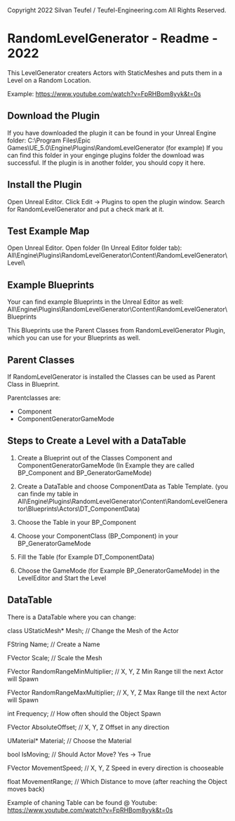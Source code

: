 Copyright 2022 Silvan Teufel / Teufel-Engineering.com All Rights Reserved.

# RandomLevelGenerator - Readme - 2022

This LevelGenerator creaters Actors with StaticMeshes and puts them in a Level on a Random Location.

Example: https://www.youtube.com/watch?v=FpRHBom8yyk&t=0s

## Download the Plugin

If you have downloaded the plugin it can be found in your Unreal Engine folder:
C:\Program Files\Epic Games\UE_5.0\Engine\Plugins\RandomLevelGenerator (for example)
If you can find this folder in your enginge plugins folder the download was successful.
If the plugin is in another folder, you should copy it here.

## Install the Plugin

Open Unreal Editor. Click Edit -> Plugins to open the plugin window.
Search for RandomLevelGenerator and put a check mark at it.

## Test Example Map

Open Unreal Editor. Open folder (In Unreal Editor folder tab):
All\Engine\Plugins\RandomLevelGenerator\Content\RandomLevelGenerator\Level\

## Example Blueprints

Your can find example Blueprints in the Unreal Editor as well:
All\Engine\Plugins\RandomLevelGenerator\Content\RandomLevelGenerator\Blueprints

This Blueprints use the Parent Classes from RandomLevelGenerator Plugin, which you can use for your Blueprints as well.

## Parent Classes

If RandomLevelGenerator is installed the Classes can be used as Parent Class in Blueprint.


Parentclasses are:

- Component
- ComponentGeneratorGameMode

## Steps to Create a Level with a DataTable

1. Create a Blueprint out of the Classes Component and ComponentGeneratorGameMode
  (In Example they are called BP_Component and BP_GeneratorGameMode)
  
2. Create a DataTable and choose ComponentData as Table Template.
  (you can finde my table in All\Engine\Plugins\RandomLevelGenerator\Content\RandomLevelGenerator\Blueprints\Actors\DT_ComponentData)
  
3. Choose the Table in your BP_Component

4. Choose your ComponentClass (BP_Component) in your BP_GeneratorGameMode

5. Fill the Table (for Example DT_ComponentData)

6. Choose the GameMode (for Example BP_GeneratorGameMode) in the LevelEditor and Start the Level

## DataTable

There is a DataTable where you can change:

class UStaticMesh* Mesh;  // Change the Mesh of the Actor

FString Name; // Create a Name 

FVector Scale; // Scale the Mesh

FVector RandomRangeMinMultiplier; // X, Y, Z Min Range till the next Actor will Spawn

FVector RandomRangeMaxMultiplier; // X, Y, Z Max Range till the next Actor will Spawn

int Frequency; // How often should the Object Spawn

FVector AbsoluteOffset; // X, Y, Z Offset in any direction

UMaterial* Material; // Choose the Material

bool IsMoving; // Should Actor Move? Yes  -> True

FVector MovementSpeed; // X, Y, Z Speed in every direction is chooseable

float MovementRange; // Which Distance to move (after reaching the Object moves back)

Example of chaning Table can be found @ Youtube: https://www.youtube.com/watch?v=FpRHBom8yyk&t=0s

